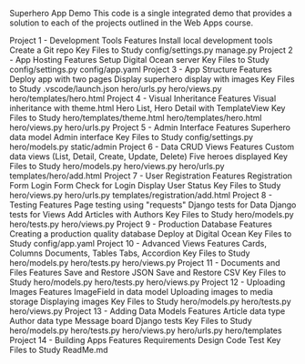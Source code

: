 Superhero App Demo
This code is a single integrated demo that provides a solution to each of the projects outlined in the Web Apps course.

Project 1 - Development Tools
Features
Install local development tools
Create a Git repo
Key Files to Study
config/settings.py
manage.py
Project 2 - App Hosting
Features
Setup Digital Ocean server
Key Files to Study
config/settings.py
config/app.yaml
Project 3 - App Structure
Features
Deploy app with two pages
Display superhero display with images
Key Files to Study
.vscode/launch.json
hero/urls.py
hero/views.py
hero/templates/hero.html
Project 4 - Visual Inheritance
Features
Visual inheritance with theme.html
Hero List, Hero Detail with TemplateView
Key Files to Study
hero/templates/theme.html
hero/templates/hero.html
hero/views.py
hero/urls.py
Project 5 - Admin Interface
Features
Superhero data model
Admin interface
Key Files to Study
config/settings.py
hero/models.py
static/admin
Project 6 - Data CRUD Views
Features
Custom data views (List, Detail, Create, Update, Delete)
Five heroes displayed
Key Files to Study
hero/models.py
hero/views.py
hero/urls.py
templates/hero/add.html
Project 7 - User Registration
Features
Registration Form
Login Form
Check for Login
Display User Status
Key Files to Study
hero/views.py
hero/urls.py
templates/registration/add.html
Project 8 - Testing
Features
Page testing using "requests"
Django tests for Data
Django tests for Views
Add Articles with Authors
Key Files to Study
hero/models.py
hero/tests.py
hero/views.py
Project 9 - Production Database
Features
Creating a production quality database
Deploy at Digital Ocean
Key Files to Study
config/app.yaml
Project 10 - Advanced Views
Features
Cards, Columns
Documents, Tables
Tabs, Accordion
Key Files to Study
hero/models.py
hero/tests.py
hero/views.py
Project 11 - Documents and Files
Features
Save and Restore JSON
Save and Restore CSV
Key Files to Study
hero/models.py
hero/tests.py
hero/views.py
Project 12 - Uploading Images
Features
ImageField in data model
Uploading images to media storage
Displaying images
Key Files to Study
hero/models.py
hero/tests.py
hero/views.py
Project 13 - Adding Data Models
Features
Article data type
Author data type
Message board
Django tests
Key Files to Study
hero/models.py
hero/tests.py
hero/views.py
hero/urls.py
hero/templates
Project 14 - Building Apps
Features
Requirements
Design
Code
Test
Key Files to Study
ReadMe.md